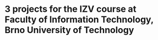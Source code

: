 # 3 projects for the IZV course at Faculty of Information Technology, Brno University of Technology

